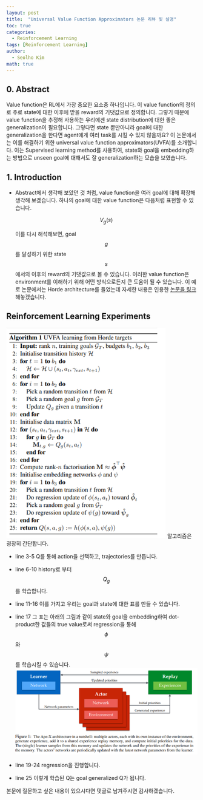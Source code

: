 ```yaml
---
layout: post
title:  "Universal Value Function Approximators 논문 리뷰 및 설명"
toc: true
categories: 
  - Reinforcement Learning 
tags: [Reinforcement Learning]
author:
  - Seolho Kim
math: true
---
```

## 0. Abstract

Value function은 RL에서 가장 중요한 요소중 하나입니다. 이 value function의 정의로 주로 state에 대한 이후에 받을 reward의 기댓값으로 정의합니다. 그렇기 때문에 value function을 추정해 사용하는 우리에겐 state distribution에 대한 좋은 generalization이 필요합니다. 그렇다면 state 뿐만아니라 goal에 대한 generalization을 한다면 agent에게 여러 task를 시킬 수 있지 않을까요? 이 논문에서는 이를 해결하기 위한 universal value function approximators(UVFA)를 소개합니다. 이는 Supervised learning method를 사용하여, state와 goal을 embedding하는 방법으로 unseen goal에 대해서도 잘 generalization하는 모습을 보였습니다.

## 1. Introduction

- Abstract에서 생각해 보았던 것 처럼, value function을 여러 goal에 대해 확장해 생각해 보겠습니다. 하나의 goal에 대한 value function은 다음처럼 표현할 수 있습니다.

    $$V_g(s)$$

    이를 다시 해석해보면, goal $$ g $$를 달성하기 위한 state $$ s $$에서의 이후의 reward의 기댓값으로 볼 수 있습니다. 이러한 value function은 environment를 이해하기 위해 어떤 방식으로든지 큰 도움이 될 수 있습니다. 이 예로 논문에서는 Horde architecture를 들었는데 자세한 내용은 인용한 [논문을 링크](https://www.cs.swarthmore.edu/~meeden/DevelopmentalRobotics/horde1.pdf)해놓겠습니다. 


## Reinforcement Learning Experiments

![Apex](/assets/img/uvfa_0.PNG)
알고리즘은 굉장히 간단합니다.
- line 3-5 Q를 통해 action을 선택하고, trajectories를 만듭니다.

- line 6-10 history로 부터 $$Q_g$$ 를 학습합니다.

- line 11-16 이를 가지고 우리는 goal과 state에 대한 표를 만들 수 있습니다. 

- line 17 그 표는 아래의 그림과 같이 state와 goal을 embedding하여 dot-product한 값들의 true value로써 regression을 통해 $$\phi$$와 $$\psi$$를 학습시킬 수 있습니다.
![Apex](/assets/img/apex_1.PNG)

- line 19-24 regression을 진행합니다.

- line 25 이렇게 학습된 Q는 goal generalized Q가 됩니다.

본문에 질문하고 싶은 내용이 있으시다면 댓글로 남겨주시면 감사하겠습니다.


